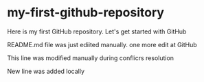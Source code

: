 # my-first-github-repository

Here is my first GitHub repository. Let's get started with GitHub

README.md file was just ediited manually. one more edit at GitHub

This line was modified manually during conflicrs resolution

New line was added locally
